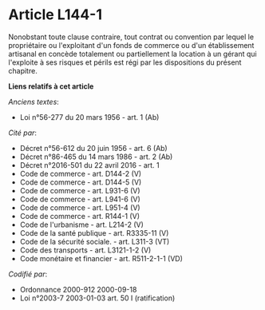 # Article L144-1

Nonobstant toute clause contraire, tout contrat ou convention par lequel le propriétaire ou l'exploitant d'un fonds de
commerce ou d'un établissement artisanal en concède totalement ou partiellement la location à un gérant qui l'exploite à ses
risques et périls est régi par les dispositions du présent chapitre.

**Liens relatifs à cet article**

_Anciens textes_:

  - Loi n°56-277 du 20 mars 1956 - art. 1 (Ab)

_Cité par_:

  - Décret n°56-612 du 20 juin 1956 - art. 6 (Ab)
  - Décret n°86-465 du 14 mars 1986 - art. 2 (Ab)
  - Décret n°2016-501 du 22 avril 2016 - art. 1
  - Code de commerce - art. D144-2 (V)
  - Code de commerce - art. D144-5 (V)
  - Code de commerce - art. L931-6 (V)
  - Code de commerce - art. L941-6 (V)
  - Code de commerce - art. L951-4 (V)
  - Code de commerce - art. R144-1 (V)
  - Code de l'urbanisme - art. L214-2 (V)
  - Code de la santé publique - art. R3335-11 (V)
  - Code de la sécurité sociale. - art. L311-3 (VT)
  - Code des transports - art. L3121-1-2 (V)
  - Code monétaire et financier - art. R511-2-1-1 (VD)

_Codifié par_:

  - Ordonnance 2000-912 2000-09-18
  - Loi n°2003-7 2003-01-03 art. 50 I (ratification)
